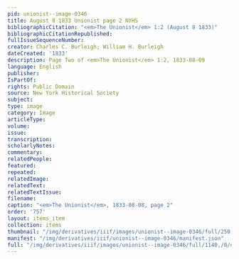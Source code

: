 ```yaml
---
pid: unionist--image-0346
title: August 8 1833 Unionist page 2 NYHS
bibliographicCitation: "<em>The Unionist</em> 1:2 (August 8 1833)"
bibliographicCitationRepublished: 
fullIssueSequenceNumber: 
creator: Charles C. Burleigh; William H. Burleigh
dateCreated: '1833'
description: Page Two of <em>The Unionist</em> 1:2, 1833-08-09
language: English
publisher: 
IsPartOf: 
rights: Public Domain
source: New York Historical Society
subject: 
type: image
category: Image
articleType: 
volume: 
issue: 
transcription: 
scholarlyNotes: 
commentary: 
relatedPeople: 
featured: 
repeated: 
relatedImage: 
relatedText: 
relatedTextIssue: 
filename: 
caption: "<em>The Unionist</em>, 1833-08-08, page 2"
order: '757'
layout: items_item
collection: items
thumbnail: "/img/derivatives/iiif/images/unionist--image-0346/full/250,/0/default.jpg"
manifest: "/img/derivatives/iiif/unionist--image-0346/manifest.json"
full: "/img/derivatives/iiif/images/unionist--image-0346/full/1140,/0/default.jpg"
---
```

